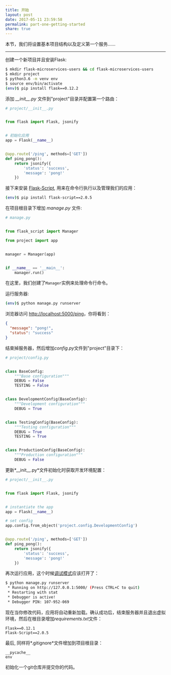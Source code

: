 ```yaml
---
title: 开始
layout: post
date: 2017-05-11 23:59:58
permalink: part-one-getting-started
share: true
---
```


本节，我们将设置基本项目结构以及定义第一个服务……

---

创建一个新项目并且安装Flask:

```sh
$ mkdir flask-microservices-users && cd flask-microservices-users
$ mkdir project
$ python3.6 -m venv env
$ source env/bin/activate
(env)$ pip install flask==0.12.2
```
添加 *\_\_init\_\_.py* 文件到"project"目录并配置第一个路由：

```python
# project/__init__.py


from flask import Flask, jsonify


# 初始化应用
app = Flask(__name__)


@app.route('/ping', methods=['GET'])
def ping_pong():
    return jsonify({
        'status': 'success',
        'message': 'pong!'
    })
```

接下来安装 [Flask-Script](https://flask-script.readthedocs.io/en/latest/), 用来在命令行执行以及管理我们的应用：

```sh
(env)$ pip install flask-script==2.0.5
```

在项目根目录下增加 *manage.py* 文件:

```python
# manage.py


from flask_script import Manager

from project import app


manager = Manager(app)


if __name__ == '__main__':
    manager.run()
```

在这里，我们创建了`Manager`实例来处理命令行命令。

运行服务器:

```sh
(env)$ python manage.py runserver
```

浏览器访问 [http://localhost:5000/ping](http://localhost:5000/ping)，你将看到：

```json
{
  "message": "pong!",
  "status": "success"
}
```

结束掉服务器，然后增加*config.py*文件到"project"目录下：

```python
# project/config.py


class BaseConfig:
    """Base configuration"""
    DEBUG = False
    TESTING = False


class DevelopmentConfig(BaseConfig):
    """Development configuration"""
    DEBUG = True


class TestingConfig(BaseConfig):
    """Testing configuration"""
    DEBUG = True
    TESTING = True


class ProductionConfig(BaseConfig):
    """Production configuration"""
    DEBUG = False
```

更新*\_\_init\_\_.py*文件初始化时获取开发环境配置：

```python
# project/__init__.py


from flask import Flask, jsonify


# instantiate the app
app = Flask(__name__)

# set config
app.config.from_object('project.config.DevelopmentConfig')


@app.route('/ping', methods=['GET'])
def ping_pong():
    return jsonify({
        'status': 'success',
        'message': 'pong!'
    })
```

再次运行应用，这个时候[调试模式](http://flask.pocoo.org/docs/0.12/quickstart/#debug-mode)应该打开了：

```sh
$ python manage.py runserver
 * Running on http://127.0.0.1:5000/ (Press CTRL+C to quit)
 * Restarting with stat
 * Debugger is active!
 * Debugger PIN: 107-952-069
```

现在当你修改代码，应用将自动重新加载。确认成功后，结束服务器并且退出虚拟环境，然后在根目录增加*requirements.txt*文件：


```
Flask==0.12.1
Flask-Script==2.0.5
```

最后, 同样将*.gitignore*文件增加到项目根目录：

```
__pycache__
env
```

初始化一个git仓库并提交你的代码。
